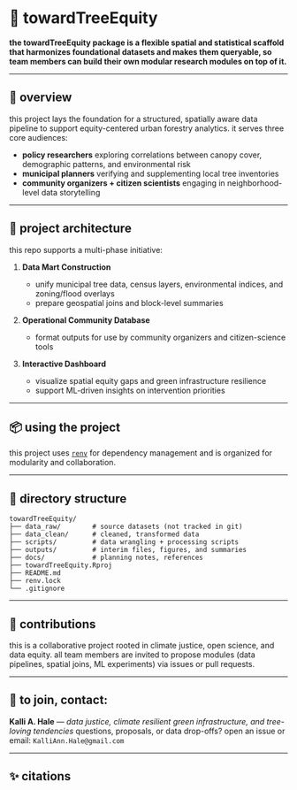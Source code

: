 
# 🌳 towardTreeEquity

**the towardTreeEquity package is a flexible spatial and statistical scaffold 
that harmonizes foundational datasets and makes them queryable, 
so team members can build their own modular research modules on top of it.**

---

## 🌱 overview

this project lays the foundation for a structured, spatially aware data 
pipeline to support equity-centered urban forestry analytics. it serves 
three core audiences:

- **policy researchers** exploring correlations between canopy cover, 
demographic patterns, and environmental risk
- **municipal planners** verifying and supplementing local tree 
inventories
- **community organizers + citizen scientists** engaging in 
neighborhood-level data storytelling

---

## 🧬 project architecture

this repo supports a multi-phase initiative:

1. **Data Mart Construction**
   - unify municipal tree data, census layers, environmental indices, and 
zoning/flood overlays
   - prepare geospatial joins and block-level summaries

2. **Operational Community Database**
   - format outputs for use by community organizers and citizen-science 
tools

3. **Interactive Dashboard**
   - visualize spatial equity gaps and green infrastructure resilience
   - support ML-driven insights on intervention priorities

---

## 📦 using the project

this project uses [`renv`](https://rstudio.github.io/renv/) for dependency 
management and is organized for modularity and collaboration.

---

## 📁 directory structure

```
towardTreeEquity/
├── data_raw/        # source datasets (not tracked in git)
├── data_clean/      # cleaned, transformed data
├── scripts/         # data wrangling + processing scripts
├── outputs/         # interim files, figures, and summaries
├── docs/            # planning notes, references
├── towardTreeEquity.Rproj
├── README.md
├── renv.lock
└── .gitignore
```

---

## 🤝 contributions

this is a collaborative project rooted in climate justice, open science, 
and data equity. all team members are invited to propose modules (data 
pipelines, spatial joins, ML experiments) via issues or pull requests.

---

## 💌 to join, contact:

**Kalli A. Hale** — *data justice, climate resilient green infrastructure, and 
tree-loving tendencies*
questions, proposals, or data drop-offs? open an issue or email: 
`KalliAnn.Hale@gmail.com`

---

## ✨ citations

